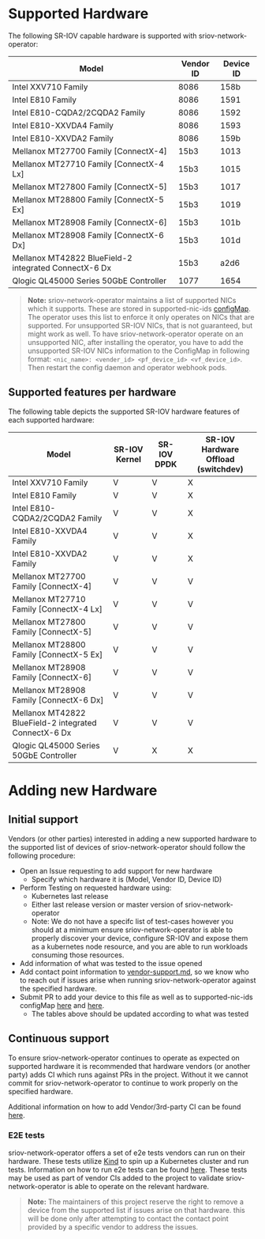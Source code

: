# Supported Hardware

The following SR-IOV capable hardware is supported with sriov-network-operator:

| Model                    | Vendor ID | Device ID |
| ------------------------ | --------- | --------- |
| Intel XXV710 Family |  8086 | 158b |
| Intel E810 Family | 8086  | 1591 |
| Intel E810-CQDA2/2CQDA2 Family | 8086  | 1592 |
| Intel E810-XXVDA4 Family | 8086  | 1593 |
| Intel E810-XXVDA2 Family | 8086  | 159b |
| Mellanox MT27700 Family [ConnectX-4] | 15b3 | 1013 |
| Mellanox MT27710 Family [ConnectX-4 Lx] | 15b3 | 1015 |
| Mellanox MT27800 Family [ConnectX-5] | 15b3 | 1017 |
| Mellanox MT28800 Family [ConnectX-5 Ex] | 15b3 | 1019 |
| Mellanox MT28908 Family [ConnectX-6] | 15b3 | 101b |
| Mellanox MT28908 Family [ConnectX-6 Dx] | 15b3 | 101d |
| Mellanox MT42822 BlueField-2 integrated ConnectX-6 Dx | 15b3 | a2d6 |
| Qlogic QL45000 Series 50GbE Controller | 1077 | 1654 |

> **Note:** sriov-network-operator maintains a list of supported NICs which it supports.
> These are stored in supported-nic-ids [configMap](https://github.com/k8snetworkplumbingwg/sriov-network-operator/blob/master/deployment/sriov-network-operator/templates/configmap.yaml).
> The operator uses this list to enforce it only operates on NICs that are supported. For unsupported SR-IOV NICs, that is not guaranteed, but might work as well.
> To have sriov-network-operator operate on an unsupported NIC, after installing the operator, you have to add the unsupported SR-IOV NICs information to the ConfigMap
> in following format: `<nic_name>: <vender_id> <pf_device_id> <vf_device_id>`.
> Then restart the config daemon and operator webhook pods.

## Supported features per hardware

The following table depicts the supported SR-IOV hardware features of each supported hardware:

| Model                    | SR-IOV Kernel | SR-IOV DPDK | SR-IOV Hardware Offload (switchdev) |
| ------------------------ | ------------- | ----------- |------------------------------------ |
| Intel XXV710 Family | V | V | X |
| Intel E810 Family | V | V | X |
| Intel E810-CQDA2/2CQDA2 Family | V | V | X |
| Intel E810-XXVDA4 Family | V | V | X |
| Intel E810-XXVDA2 Family | V | V | X |
| Mellanox MT27700 Family [ConnectX-4] | V | V | V |
| Mellanox MT27710 Family [ConnectX-4 Lx] | V | V | V |
| Mellanox MT27800 Family [ConnectX-5] | V | V | V |
| Mellanox MT28800 Family [ConnectX-5 Ex] | V | V | V |
| Mellanox MT28908 Family [ConnectX-6] | V | V | V |
| Mellanox MT28908 Family [ConnectX-6 Dx] | V | V | V |
| Mellanox MT42822 BlueField-2 integrated ConnectX-6 Dx | V | V | V |
| Qlogic QL45000 Series 50GbE Controller | V | X | X |

# Adding new Hardware

## Initial support
Vendors (or other parties) interested in adding a new supported hardware to the supported list of devices of sriov-network-operator
should follow the following procedure:

* Open an Issue requesting to add support for new hardware
  * Specify which hardware it is (Model, Vendor ID, Device ID)
* Perform Testing on requested hardware using:
  * Kubernetes last release
  * Either last release version or master version of sriov-network-operator
  * Note: We do not have a specifc list of test-cases however you should at a minimum ensure
      sriov-network-operator is able to properly discover your device, configure SR-IOV and
      expose them as a kubernetes node resource, and you are able to run workloads consuming
      those resources.
* Add information of what was tested to the issue opened
* Add contact point information to [vendor-support.md](https://github.com/k8snetworkplumbingwg/sriov-network-operator/blob/master/doc/vendor-support.md), so we know who to reach out if issues arise when running sriov-network-operator against the specified hardware.
* Submit PR to add your device to this file as well as to supported-nic-ids configMap [here](https://github.com/k8snetworkplumbingwg/sriov-network-operator/blob/master/deployment/sriov-network-operator/templates/configmap.yaml) and [here](https://github.com/k8snetworkplumbingwg/sriov-network-operator/blob/master/deploy/configmap.yaml).
  * The tables above should be updated according to what was tested

## Continuous support
To ensure sriov-network-operator continues to operate as expected on supported hardware it is recommended that hardware vendors (or another party)
adds CI which runs against PRs in the project. Without it we cannot commit for sriov-network-operator to continue to work properly on the specified
hardware.

Additional information on how to add Vendor/3rd-party CI can be found [here](https://github.com/k8snetworkplumbingwg/sriov-network-operator/tree/master/ci).

### E2E tests

sriov-network-operator offers a set of e2e tests vendors can run on their hardware. These tests utilize [Kind](https://kind.sigs.k8s.io/) to spin up
a Kubernetes cluster and run tests. Information on how to run e2e tests can be found [here](https://github.com/k8snetworkplumbingwg/sriov-network-operator/blob/master/doc/testing-kind.md).
These tests may be used as part of vendor CIs added to the project to validate sriov-network-operator is able to operate
on the relevant hardware.

>**Note:** The maintainers of this project reserve the right to remove a device from the supported list if issues arise on that hardware.
> this will be done only after attempting to contact the contact point provided by a specific vendor to address the issues.
